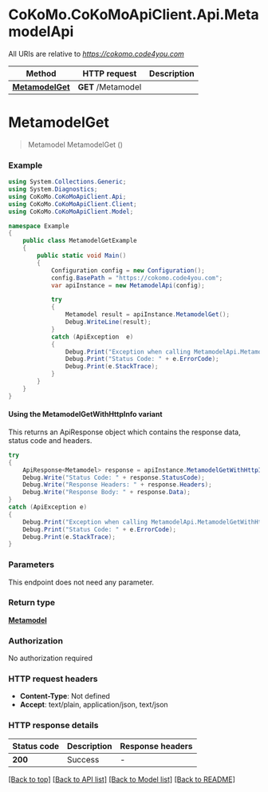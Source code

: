 # CoKoMo.CoKoMoApiClient.Api.MetamodelApi

All URIs are relative to *https://cokomo.code4you.com*

| Method | HTTP request | Description |
|--------|--------------|-------------|
| [**MetamodelGet**](MetamodelApi.md#metamodelget) | **GET** /Metamodel |  |

<a id="metamodelget"></a>
# **MetamodelGet**
> Metamodel MetamodelGet ()



### Example
```csharp
using System.Collections.Generic;
using System.Diagnostics;
using CoKoMo.CoKoMoApiClient.Api;
using CoKoMo.CoKoMoApiClient.Client;
using CoKoMo.CoKoMoApiClient.Model;

namespace Example
{
    public class MetamodelGetExample
    {
        public static void Main()
        {
            Configuration config = new Configuration();
            config.BasePath = "https://cokomo.code4you.com";
            var apiInstance = new MetamodelApi(config);

            try
            {
                Metamodel result = apiInstance.MetamodelGet();
                Debug.WriteLine(result);
            }
            catch (ApiException  e)
            {
                Debug.Print("Exception when calling MetamodelApi.MetamodelGet: " + e.Message);
                Debug.Print("Status Code: " + e.ErrorCode);
                Debug.Print(e.StackTrace);
            }
        }
    }
}
```

#### Using the MetamodelGetWithHttpInfo variant
This returns an ApiResponse object which contains the response data, status code and headers.

```csharp
try
{
    ApiResponse<Metamodel> response = apiInstance.MetamodelGetWithHttpInfo();
    Debug.Write("Status Code: " + response.StatusCode);
    Debug.Write("Response Headers: " + response.Headers);
    Debug.Write("Response Body: " + response.Data);
}
catch (ApiException e)
{
    Debug.Print("Exception when calling MetamodelApi.MetamodelGetWithHttpInfo: " + e.Message);
    Debug.Print("Status Code: " + e.ErrorCode);
    Debug.Print(e.StackTrace);
}
```

### Parameters
This endpoint does not need any parameter.
### Return type

[**Metamodel**](Metamodel.md)

### Authorization

No authorization required

### HTTP request headers

 - **Content-Type**: Not defined
 - **Accept**: text/plain, application/json, text/json


### HTTP response details
| Status code | Description | Response headers |
|-------------|-------------|------------------|
| **200** | Success |  -  |

[[Back to top]](#) [[Back to API list]](../README.md#documentation-for-api-endpoints) [[Back to Model list]](../README.md#documentation-for-models) [[Back to README]](../README.md)

